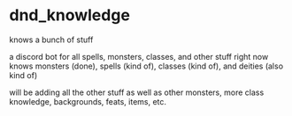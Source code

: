 # dnd_knowledge
knows a bunch of stuff

a discord bot for all spells, monsters, classes, and other stuff
right now knows monsters (done), spells (kind of), classes (kind of), and deities (also kind of)

will be adding all the other stuff as well as other monsters, more class knowledge, backgrounds, feats, items, etc.
